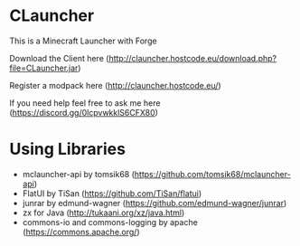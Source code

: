 # CLauncher
This is a Minecraft Launcher with Forge

Download the Client here (http://clauncher.hostcode.eu/download.php?file=CLauncher.jar)

Register a modpack here (http://clauncher.hostcode.eu/)

If you need help feel free to ask me here (https://discord.gg/0lcpvwkklS6CFX80)

# Using Libraries
- mclauncher-api by tomsik68 (https://github.com/tomsik68/mclauncher-api)
- FlatUI by TiSan (https://github.com/TiSan/flatui)
- junrar by edmund-wagner (https://github.com/edmund-wagner/junrar)
- zx for Java (http://tukaani.org/xz/java.html)
- commons-io and commons-logging by apache (https://commons.apache.org/)